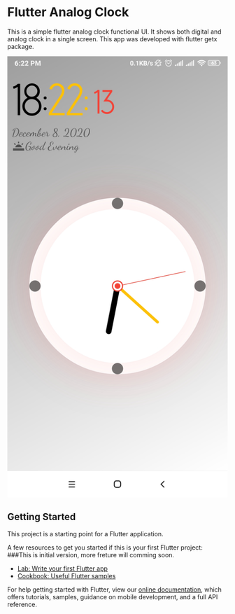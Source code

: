# Flutter Analog Clock

This is a simple flutter analog clock functional UI. It shows both digital and analog clock in a single screen. This app was developed with flutter getx package.

<p align="center">
  <img src="clock.png" alt="flutter analog clock" title="Screenshot">
</p>


## Getting Started

This project is a starting point for a Flutter application.

A few resources to get you started if this is your first Flutter project:
###This is initial version, more freture will comming soon.
- [Lab: Write your first Flutter app](https://flutter.dev/docs/get-started/codelab)
- [Cookbook: Useful Flutter samples](https://flutter.dev/docs/cookbook)

For help getting started with Flutter, view our
[online documentation](https://flutter.dev/docs), which offers tutorials,
samples, guidance on mobile development, and a full API reference.
